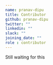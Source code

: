 ```yaml
---
name: pranav-dipu
title: Contributor
github: pranav-dipu
twitter: ""
linkedin: ""
slack: ""
joining_date: ""
role : contributor
---
```


Still waiting for this
